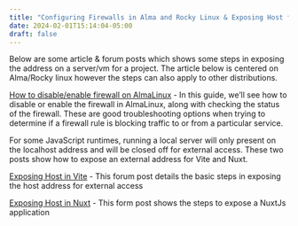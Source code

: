 ```yaml
---
title: "Configuring Firewalls in Alma and Rocky Linux & Exposing Host for Vite & Nuxt"
date: 2024-02-01T15:14:04-05:00
draft: false
---
```


Below are some article & forum posts which shows some steps in exposing the address on a server/vm for a project. The article below is centered on Alma/Rocky linux however the steps can also apply to other distributions.

[How to disable/enable firewall on AlmaLinux](https://linuxconfig.org/how-to-disable-enable-firewall-on-almalinux "How to disable/enable firewall on AlmaLinux") - In this guide, we’ll see how to disable or enable the firewall in AlmaLinux, along with checking the status of the firewall. These are good troubleshooting options when trying to determine if a firewall rule is blocking traffic to or from a particular service.

For some JavaScript runtimes, running a local server will only present on the localhost address and will be closed off for external access. These two posts show how to expose an external address for Vite and Nuxt.

[Exposing Host in Vite](https://github.com/vitejs/vite/discussions/3396 "Exposing Host in Vite") - This forum post details the basic steps in exposing the host address for external access
  
[Exposing Host in Nuxt](https://stackoverflow.com/questions/55236594/nuxtjs-expose-localhost-to-external-doesnt-work "Exposing Host in Nuxt") - This form post shows the steps to expose a NuxtJs application

